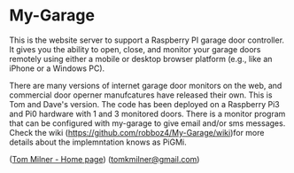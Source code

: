 # My-Garage

This is the website server to support a Raspberry PI garage door controller.
It gives you the ability to open, close, and monitor your garage doors remotely
using either a mobile or desktop browser platform (e.g., like an iPhone or 
a Windows PC).

There are many versions of internet garage door monitors on the web, and commercial door operner manufcatures have released their own. This is Tom and Dave's version. The code has been deployed on a Raspberry Pi3 and Pi0 hardware with 1 and 3 monitored doors. There is a monitor program that can be configured with my-garage to give email and/or sms messages. Check the wiki (https://github.com/robboz4/My-Garage/wiki)for more details about the implemntation knows as PiGMi.



(<a title="Home Page" href="http://tommilner.org/">Tom Milner - Home page</a>) 
(<a title="Send an Email" href="mailto:Tom Milner <tomkmilner@gmail.com>">tomkmilner@gmail.com</a>)
